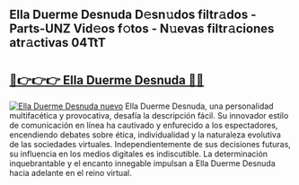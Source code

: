 ## Ella Duerme Desnuda D𝚎sn𝚞dos filtr𝚊dos - Parts-UNZ Vid𝚎os f𝚘tos - N𝚞evas filtr𝚊ciones atr𝚊ctivas 04TtT

# <h2><a href="http://mb95u0e.tromn.icu/?c=Ella+Duerme+Desnuda">🔗👉👉👉 Ella Duerme Desnuda 🔗🔗</a></h2>

[![Ella Duerme Desnuda nuevo](https://i.imgur.com/pEAQMta.gif)](http://mb95u0e.tromn.icu/?c=Ella+Duerme+Desnuda)
Ella Duerme Desnuda, una personalidad multifacética y provocativa, desafía la descripción fácil. Su innovador estilo de comunicación en línea ha cautivado y enfurecido a los espectadores, encendiendo debates sobre ética, individualidad y la naturaleza evolutiva de las sociedades virtuales. Independientemente de sus decisiones futuras, su influencia en los medios digitales es indiscutible. La determinación inquebrantable y el encanto innegable impulsan a Ella Duerme Desnuda hacia adelante en el reino virtual.
